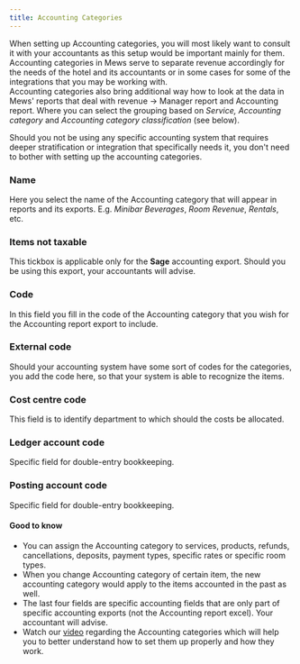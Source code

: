 ```yaml
---
title: Accounting Categories
---
```


When setting up Accounting categories, you will most likely want to consult it with your accountants as this setup would be important mainly for them. Accounting categories in Mews serve to separate revenue accordingly for the needs of the hotel and its accountants or in some cases for some of the integrations that you may be working with.<br/>
Accounting categories also bring additional way how to look at the data in Mews' reports that deal with revenue -> Manager report and Accounting report. Where you can select the grouping based on *Service, Accounting category* and *Accounting category classification* (see below).</p>
Should you not be using any specific accounting system that requires deeper stratification or integration that specifically needs it, you don't need to bother with setting up the accounting categories.

### Name
Here you select the name of the Accounting category that will appear in reports and its exports. E.g. *Minibar Beverages*, *Room Revenue*, *Rentals*, etc.

### Items not taxable
This tickbox is applicable only for the **Sage** accounting export. Should you be using this export, your accountants will advise.

### Code
In this field you fill in the code of the Accounting category that you wish for the Accounting report export to include.

### External code
Should your accounting system have some sort of codes for the categories, you add the code here, so that your system is able to recognize the items.

### Cost centre code
This field is to identify department to which should the costs be allocated.

### Ledger account code
Specific field for double-entry bookkeeping.

### Posting account code
Specific field for double-entry bookkeeping.

#### Good to know
- You can assign the Accounting category to services, products, refunds, cancellations, deposits, payment types, specific rates or specific room types.
- When you change Accounting category of certain item, the new accounting category would apply to the items accounted in the past as well.
- The last four fields are specific accounting fields that are only part of specific accounting exports (not the Accounting report excel). Your accountant will advise.
- Watch our [video](https://vimeo.com/197489433) regarding the Accounting categories which will help you to better understand how to set them up properly and how they work.
